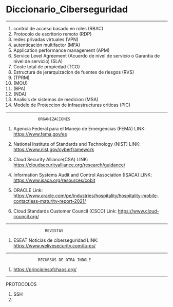 # Diccionario_Ciberseguridad
-----------------------------------------------------------


1. control de acceso basado en roles (RBAC)
2. Protocolo de escritorio remoto (RDP)
3. redes privadas virtuales (VPN)
4. autenticación multifactor (MFA)
5. Application performance management (APM)
6. Service Level Agreement (Acuerdo de nivel de servicio o Garantía de nivel de servicio) (SLA)
7. Coste total de propiedad (TCO)
8. Estructura de jerarquizacion de fuentes de riesgos (RVS)
9. (TPRM)
10. (MOU)
11. (BPA)
12. (NDA)
13. Analisis de sistemas de medicion (MSA)
14. Modelo de Proteccion de infraestructuras criticas (PIC)
-----------------------------------------------------------
                  ORGANIZACIONES

1. Agencia Federal para el Manejo de Emergencias (FEMA)
  LINK: https://www.fema.gov/es
  
2. National Institute of Standards and Technology (NIST)
  LINK: https://www.nist.gov/cyberframework
  
3. Cloud Security Alliance(CSA)
  LINK: https://cloudsecurityalliance.org/research/guidance/
  
4. Information Systems Audit and Control Association (ISACA)
  LINK: https://www.isaca.org/resources/cobit
  
5. ORACLE
  Link: https://www.oracle.com/pe/industries/hospitality/hospitality-mobile-contactless-maturity-report-2021/

6. Cloud Standards Customer Council (CSCC)
  Link: https://www.cloud-council.org/
-----------------------------------------------------------
                     REVISTAS
1. ESEAT Noticias de ciberseguridad
 LINK: https://www.welivesecurity.com/la-es/ 

-----------------------------------------------------------
                  RECURSOS DE OTRA INDOLE
1. https://principlesofchaos.org/ 

-------------------------------------------------------------
PROTOCOLOS

1. SSH 
2. 
